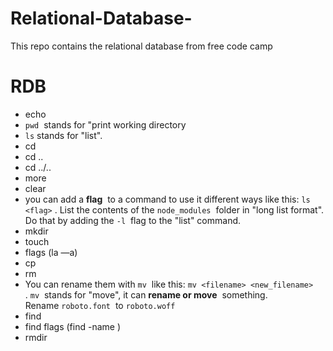# Relational-Database-
This repo contains the relational database from free code camp 

# RDB

- echo
- `pwd`  stands for "print working directory
- `ls` stands for "list".
- cd
- cd ..
- cd ../..
- more <filename>
- clear
- you can add a **flag**
 to a command to use it different ways like this: `ls <flag>`
. List the contents of the `node_modules`
 folder in "long list format". Do that by adding the `-l`
 flag to the "list" command.
- mkdir
- touch
- flags (la —a)
- cp
- rm
- You can rename them with `mv`
 like this: `mv <filename> <new_filename>`
. `mv`
 stands for "move", it can **rename or move**
 something. Rename `roboto.font`
 to `roboto.woff`
- find
- find flags (find -name <filename>)
- rmdir
